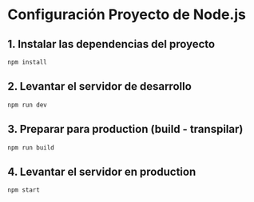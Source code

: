 # Configuración Proyecto de Node.js

## 1. Instalar las dependencias del proyecto
```
npm install
```

## 2. Levantar el servidor de desarrollo
```
npm run dev
```
## 3. Preparar para production (build - transpilar)
```
npm run build
```

## 4. Levantar el servidor en production
```
npm start
```